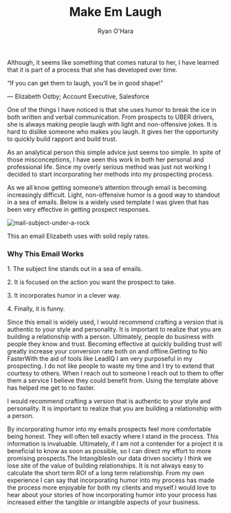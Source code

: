 ﻿---
title: Make Em Laugh
description: Sales is not something that comes easily to me. Prospecting and building pipeline is not a natural talent I possess. Luckily, I have someone in my life that is very good at both. This person is my fiancee, Elizabeth
coverImage: img/relax-mode.jpg
publishDate: Jul 15, 2016

author: Ryan O'Hara
authorProfile: Ryan O'Hara has been an early employee at several startups helping them with marketing and prospecting tactics, including Dyn who was acquired by Oracle for $600+ million in 2016. He's had prospecting campaigns featured in Fortune, Mashable, and TheNextWeb. Ryan specializes in branding, business development, prospecting, and coaching people on how to make good digital first impressions. He also mentors two accelerators, The Iron Yard and The Alpha Loft, and hosts The Prospecting Podcast.
authorImage: img/Ryan-OHara-Headshot.png
---

Although, it seems like something that comes natural to her, I have learned that it is part of a process that she has developed over time.

“If you can get them to laugh, you’ll be in good shape!”

— Elizabeth Ostby; Account Executive, Salesforce

One of the things I have noticed is that she uses humor to break the ice in both written and verbal communication. From prospects to UBER drivers, she is always making people laugh with light and non-offensive jokes. It is hard to dislike someone who makes you laugh. It gives her the opportunity to quickly build rapport and build trust.

As an analytical person this simple advice just seems too simple. In spite of those misconceptions, I have seen this work in both her personal and professional life. Since my overly serious method was just not working I decided to start incorporating her methods into my prospecting process.

As we all know getting someone’s attention through email is becoming increasingly difficult. Light, non-offensive humor is a good way to standout in a sea of emails. Below is a widely used template I was given that has been very effective in getting prospect responses.

![mail-subject-under-a-rock](img/mail-subject-under-a-rock.png)

This an email Elizabeth uses with solid reply rates.

### Why This Email Works

1\. The subject line stands out in a sea of emails.

2\. It is focused on the action you want the prospect to take.

3\. It incorporates humor in a clever way.

4\. Finally, it is funny.

Since this email is widely used, I would recommend crafting a version that is authentic to your style and personality. It is important to realize that you are building a relationship with a person. Ultimately, people do business with people they know and trust. Becoming effective at quickly building trust will greatly increase your conversion rate both on and offline.Getting to No FasterWith the aid of tools like LeadIQ I am very purposeful in my prospecting. I do not like people to waste my time and I try to extend that courtesy to others. When I reach out to someone I reach out to them to offer them a service I believe they could benefit from. Using the template above has helped me get to no faster.

I would recommend crafting a version that is authentic to your style and personality. It is important to realize that you are building a relationship with a person.

By incorporating humor into my emails prospects feel more comfortable being honest. They will often tell exactly where I stand in the process. This information is invaluable. Ultimately, if I am not a contender for a project it is beneficial to know as soon as possible, so I can direct my effort to more promising prospects.The IntangiblesIn our data driven society I think we lose site of the value of building relationships. It is not always easy to calculate the short term ROI of a long term relationship. From my own experience I can say that incorporating humor into my process has made the process more enjoyable for both my clients and myself.I would love to hear about your stories of how incorporating humor into your process has increased either the tangible or intangible aspects of your business.